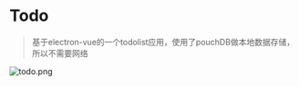 # Todo

> 基于electron-vue的一个todolist应用，使用了pouchDB做本地数据存储，所以不需要网络


![todo.png](https://test.demo-1s.com/images/2019/06/28/UGNv57RRcde4F0xv.png)
